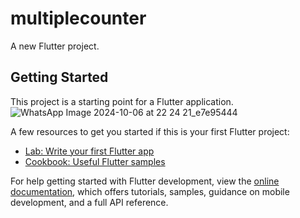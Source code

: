 # multiplecounter

A new Flutter project.

## Getting Started

This project is a starting point for a Flutter application.
![WhatsApp Image 2024-10-06 at 22 24 21_e7e95444](https://github.com/user-attachments/assets/287f2faf-7a13-49a5-b5ef-466e3eb37b1e)

A few resources to get you started if this is your first Flutter project:

- [Lab: Write your first Flutter app](https://docs.flutter.dev/get-started/codelab)
- [Cookbook: Useful Flutter samples](https://docs.flutter.dev/cookbook)

For help getting started with Flutter development, view the
[online documentation](https://docs.flutter.dev/), which offers tutorials,
samples, guidance on mobile development, and a full API reference.
